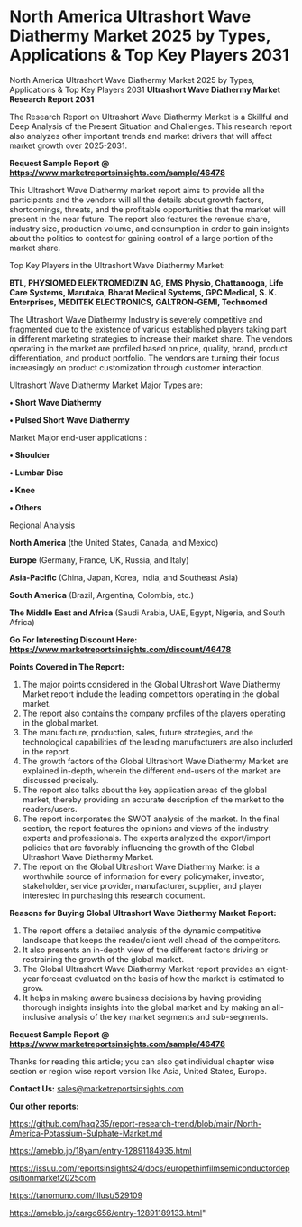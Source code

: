 # North America Ultrashort Wave Diathermy Market 2025 by Types, Applications & Top Key Players 2031
 North America Ultrashort Wave Diathermy Market 2025 by Types, Applications & Top Key Players 2031
<strong>Ultrashort Wave Diathermy Market Research Report 2031</strong>

The Research Report on Ultrashort Wave Diathermy Market is a Skillful and Deep Analysis of the Present Situation and Challenges. This research report also analyzes other important trends and market drivers that will affect market growth over 2025-2031.

<strong>Request Sample Report @ <a href=https://www.marketreportsinsights.com/sample/46478>https://www.marketreportsinsights.com/sample/46478</a></strong>

This Ultrashort Wave Diathermy market report aims to provide all the participants and the vendors will all the details about growth factors, shortcomings, threats, and the profitable opportunities that the market will present in the near future. The report also features the revenue share, industry size, production volume, and consumption in order to gain insights about the politics to contest for gaining control of a large portion of the market share.

Top Key Players in the Ultrashort Wave Diathermy Market:

<strong>BTL, PHYSIOMED ELEKTROMEDIZIN AG, EMS Physio, Chattanooga, Life Care Systems, Marutaka, Bharat Medical Systems, GPC Medical, S. K. Enterprises, MEDITEK ELECTRONICS, GALTRON-GEMI, Technomed</strong>

The Ultrashort Wave Diathermy Industry is severely competitive and fragmented due to the existence of various established players taking part in different marketing strategies to increase their market share. The vendors operating in the market are profiled based on price, quality, brand, product differentiation, and product portfolio. The vendors are turning their focus increasingly on product customization through customer interaction.

Ultrashort Wave Diathermy Market Major Types are:

<strong>•  Short Wave Diathermy

•  Pulsed Short Wave Diathermy</strong>

Market Major end-user applications :

<strong>•  Shoulder

•  Lumbar Disc

•  Knee

•  Others</strong>

Regional Analysis

</u><strong><b>North America</b></strong> (the United States, Canada, and Mexico)

<strong><b>Europe </b></strong>(Germany, France, UK, Russia, and Italy)

<strong><b>Asia-Pacific</b></strong> (China, Japan, Korea, India, and Southeast Asia)

<strong><b>South America</b></strong> (Brazil, Argentina, Colombia, etc.)

<strong><b>The Middle East and Africa</b></strong> (Saudi Arabia, UAE, Egypt, Nigeria, and South Africa)

<strong>Go For Interesting Discount Here: <a href=https://www.marketreportsinsights.com/discount/46478>https://www.marketreportsinsights.com/discount/46478</a></strong>

<strong>Points Covered in The Report:</strong>
<ol>
  <li>The major points considered in the Global Ultrashort Wave Diathermy Market report include the leading competitors operating in the global market.</li>
  <li>The report also contains the company profiles of the players operating in the global market.</li>
  <li>The manufacture, production, sales, future strategies, and the technological capabilities of the leading manufacturers are also included in the report.</li>
  <li>The growth factors of the Global Ultrashort Wave Diathermy Market are explained in-depth, wherein the different end-users of the market are discussed precisely.</li>
  <li>The report also talks about the key application areas of the global market, thereby providing an accurate description of the market to the readers/users.</li>
  <li>The report incorporates the SWOT analysis of the market. In the final section, the report features the opinions and views of the industry experts and professionals. The experts analyzed the export/import policies that are favorably influencing the growth of the Global Ultrashort Wave Diathermy Market.</li>
  <li>The report on the Global Ultrashort Wave Diathermy Market is a worthwhile source of information for every policymaker, investor, stakeholder, service provider, manufacturer, supplier, and player interested in purchasing this research document.</li>
</ol>
<strong>Reasons for Buying Global Ultrashort Wave Diathermy Market Report:</strong>

<ol>
  <li>The report offers a detailed analysis of the dynamic competitive landscape that keeps the reader/client well ahead of the competitors.</li>
  <li>It also presents an in-depth view of the different factors driving or restraining the growth of the global market.</li>
  <li>The Global Ultrashort Wave Diathermy Market report provides an eight-year forecast evaluated on the basis of how the market is estimated to grow.</li>
  <li>It helps in making aware business decisions by having providing thorough insights insights into the global market and by making an all-inclusive analysis of the key market segments and sub-segments.</li>
</ol>
<strong>Request Sample Report @ <a href=https://www.marketreportsinsights.com/sample/46478>https://www.marketreportsinsights.com/sample/46478</a></strong>


Thanks for reading this article; you can also get individual chapter wise section or region wise report version like Asia, United States, Europe.

<strong>Contact Us:</strong>
sales@marketreportsinsights.com

<strong>Our other reports:</strong>

<a href=https://github.com/haq235/report-research-trend/blob/main/North-America-Potassium-Sulphate-Market.md>https://github.com/haq235/report-research-trend/blob/main/North-America-Potassium-Sulphate-Market.md</a>

<a href=https://ameblo.jp/18yam/entry-12891184935.html>https://ameblo.jp/18yam/entry-12891184935.html</a>

<a href=https://issuu.com/reportsinsights24/docs/europethinfilmsemiconductordepositionmarket2025com>https://issuu.com/reportsinsights24/docs/europethinfilmsemiconductordepositionmarket2025com</a>

<a href=https://tanomuno.com/illust/529109>https://tanomuno.com/illust/529109</a>

<a href=https://ameblo.jp/cargo656/entry-12891189133.html>https://ameblo.jp/cargo656/entry-12891189133.html</a>"
